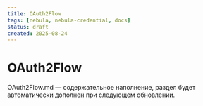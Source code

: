 ```yaml
---
title: OAuth2Flow
tags: [nebula, nebula-credential, docs]
status: draft
created: 2025-08-24
---
```


# OAuth2Flow

OAuth2Flow.md — содержательное наполнение, раздел будет автоматически дополнен при следующем обновлении.
